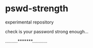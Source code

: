 # pswd-strength

experimental repository

check is your password strong enough...


..........*******............
